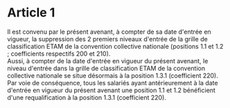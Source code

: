 # Article 1

  
 Il est convenu par le présent avenant, à compter de sa date d'entrée en vigueur, la suppression des 2 premiers niveaux d'entrée de la grille de classification ETAM de la convention collective nationale (positions 1.1 et 1.2 ; coefficients respectifs 200 et 210).  
 Aussi, à compter de la date d'entrée en vigueur du présent avenant, le niveau d'entrée dans la grille de classification ETAM de la convention collective nationale se situe désormais à la position 1.3.1 (coefficient 220).  
 Par voie de conséquence, tous les salariés ayant antérieurement à la date d'entrée en vigueur du présent avenant une position 1.1 et 1.2 bénéficient d'une requalification à la position 1.3.1 (coefficient 220).

